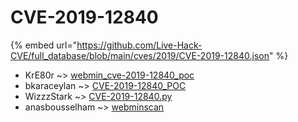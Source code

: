 # CVE-2019-12840
{% embed url="https://github.com/Live-Hack-CVE/full_database/blob/main/cves/2019/CVE-2019-12840.json" %}

* KrE80r ~> [webmin_cve-2019-12840_poc](https://www.alice-snow.ru/2019/database/cve-2019-12840/webmin_cve-2019-12840_poc-kre80r)
* bkaraceylan ~> [CVE-2019-12840_POC](https://www.alice-snow.ru/2019/database/cve-2019-12840/cve-2019-12840_poc-bkaraceylan)
* WizzzStark ~> [CVE-2019-12840.py](https://www.alice-snow.ru/2019/database/cve-2019-12840/cve-2019-12840.py-wizzzstark)
* anasbousselham ~> [webminscan](https://www.alice-snow.ru/2019/database/cve-2019-12840/webminscan-anasbousselham)